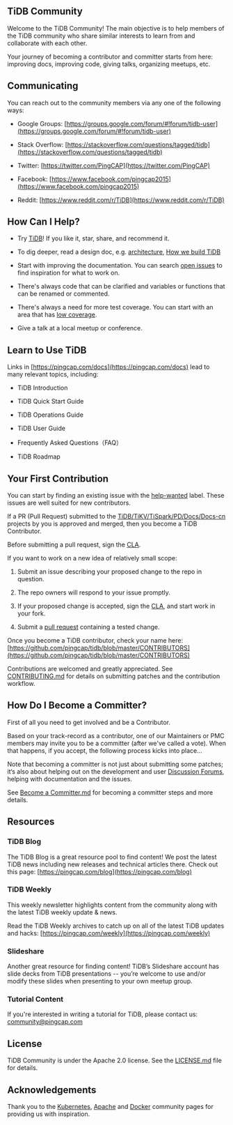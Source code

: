 ## TiDB Community

Welcome to the TiDB Community! The main objective is to help members of the TiDB community who share similar interests to learn from and collaborate with each other.

Your journey of becoming a contributor and committer starts from here: improving docs, improving code, giving talks, organizing meetups, etc.

## Communicating

You can reach out to the community members via any one of the following ways: 

+ Google Groups: [https://groups.google.com/forum/#!forum/tidb-user](https://groups.google.com/forum/#!forum/tidb-user)

+ Stack Overflow: [https://stackoverflow.com/questions/tagged/tidb](https://stackoverflow.com/questions/tagged/tidb)

+ Twitter: [https://twitter.com/PingCAP](https://twitter.com/PingCAP)

+ Facebook: [https://www.facebook.com/pingcap2015](https://www.facebook.com/pingcap2015)


+ Reddit: [https://www.reddit.com/r/TiDB](https://www.reddit.com/r/TiDB)

## How Can I Help?

+ Try [TiDB](https://github.com/pingcap/tidb)! If you like it, star, share, and recommend it. 

+ To dig deeper, read a design doc, e.g. [architecture](https://www.pingcap.com/blog/2017-05-23-perconalive17/), [How we build TiDB](https://www.pingcap.com/blog/2016-10-17-how-we-build-tidb/)

+ Start with improving the documentation. You can search [open issues](https://github.com/pingcap/docs/issues) to find inspiration for what to work on.

+ There's always code that can be clarified and variables or functions that can be renamed or commented.

+ There's always a need for more test coverage. You can start with an area that has [low coverage](https://codecov.io/gh/pingcap/tidb).

+ Give a talk at a local meetup or conference.

## Learn to Use TiDB

Links in [https://pingcap.com/docs](https://pingcap.com/docs) lead to many relevant topics, including:

+ TiDB Introduction

+ TiDB Quick Start Guide

+ TiDB Operations Guide

+ TiDB User Guide

+ Frequently Asked Questions（FAQ）

+ TiDB Roadmap

## Your First Contribution

You can start by finding an existing issue with the [help-wanted](https://github.com/pingcap/tidb/issues?q=is%3Aissue+is%3Aopen+label%3A%22help+wanted%22) label. These issues are well suited for new contributors. 

If a PR (Pull Request) submitted to the [TiDB/TiKV/TiSpark/PD/Docs/Docs-cn](https://github.com/pingcap) projects by you is approved and merged, then you become a TiDB Contributor. 

Before submitting a pull request, sign the [CLA](https://cla-assistant.io/pingcap/tidb?pullRequest=5567).

If you want to work on a new idea of relatively small scope:

1. Submit an issue describing your proposed change to the repo in question.

2. The repo owners will respond to your issue promptly.

3. If your proposed change is accepted, sign the [CLA](https://cla-assistant.io/pingcap/tidb?pullRequest=5567), and start work in your fork.

4. Submit a [pull request](https://github.com/pingcap/tidb/pull/3113) containing a tested change. 


Once you become a TiDB contributor, check your name here: [https://github.com/pingcap/tidb/blob/master/CONTRIBUTORS](https://github.com/pingcap/tidb/blob/master/CONTRIBUTORS)

Contributions are welcomed and greatly appreciated. See [CONTRIBUTING.md](https://github.com/pingcap/community/blob/master/CONTRIBUTING.md) for details on submitting patches and the contribution workflow.

## How Do I Become a Committer?

First of all you need to get involved and be a Contributor.

Based on your track-record as a contributor, one of our Maintainers or PMC members may invite you to be a committer (after we've called a vote). When that happens, if you accept, the following process kicks into place...

Note that becoming a committer is not just about submitting some patches; it‘s also about helping out on the development and user [Discussion Forums](https://groups.google.com/forum/#!forum/tidb-user), helping with documentation and the issues.

See [Become a Committer.md](https://github.com/pingcap/community/blob/master/become-a-committer.md) for becoming a committer steps and more details.

## Resources

### TiDB Blog

The TiDB Blog is a great resource pool to find content! We post the latest TiDB news including new releases and technical articles there. Check out this page: [https://pingcap.com/blog](https://pingcap.com/blog)

### TiDB Weekly

This weekly newsletter highlights content from the community along with the latest TiDB weekly update & news.

Read the TiDB Weekly archives to catch up on all of the latest TiDB updates and hacks: [https://pingcap.com/weekly](https://pingcap.com/weekly)

### Slideshare

Another great resource for finding content! TiDB’s Slideshare account has slide decks from TiDB presentations -- you’re welcome to use and/or modify these slides when presenting to your own meetup group.

### Tutorial Content

If you're interested in writing a tutorial for TiDB, please contact us: [community@pingcap.com](mailto:community@pingcap.com)

## License

TiDB Community is under the Apache 2.0 license. See the [LICENSE.md](https://github.com/pingcap/community/blob/master/LICENSE) file for details.

## Acknowledgements

Thank you to the [Kubernetes](https://github.com/kubernetes/community), [Apache](http://activemq.apache.org/becoming-a-committer.html) and [Docker](https://github.com/docker/community) community pages for providing us with inspiration.



